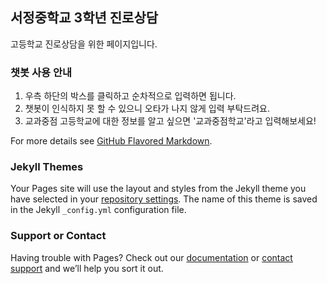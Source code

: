 ## 서정중학교 3학년 진로상담
고등학교 진로상담을 위한 페이지입니다.

### 챗봇 사용 안내
1. 우측 하단의 박스를 클릭하고 순차적으로 입력하면 됩니다.
2. 챗봇이 인식하지 못 할 수 있으니 오타가 나지 않게 입력 부탁드려요.
3. 교과중점 고등학교에 대한 정보를 알고 싶으면 '교과중점학교'라고 입력해보세요!

For more details see [GitHub Flavored Markdown](https://guides.github.com/features/mastering-markdown/).

### Jekyll Themes

Your Pages site will use the layout and styles from the Jekyll theme you have selected in your [repository settings](https://github.com/jaeyon-lee/consulting/settings/pages). The name of this theme is saved in the Jekyll `_config.yml` configuration file.

### Support or Contact

Having trouble with Pages? Check out our [documentation](https://docs.github.com/categories/github-pages-basics/) or [contact support](https://support.github.com/contact) and we’ll help you sort it out.

